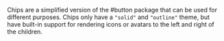 Chips are a simplified version of the #button package that can be used for
different purposes. Chips only have a `"solid"` and `"outline"` theme, but have
built-in support for rendering icons or avatars to the left and right of the
children.
